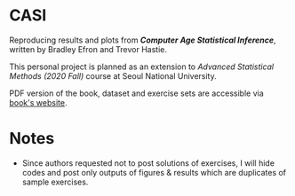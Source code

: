 # CASI
Reproducing results and plots from ***Computer Age Statistical Inference***, written by Bradley Efron and Trevor Hastie.

This personal project is planned as an extension to *Advanced Statistical Methods (2020 Fall)* course at Seoul National University.

PDF version of the book, dataset and exercise sets are accessible via [book's website](https://web.stanford.edu/~hastie/CASI/index.html).

# Notes
- Since authors requested not to post solutions of exercises, I will hide codes and post only outputs of figures & results which are duplicates of sample exercises.
